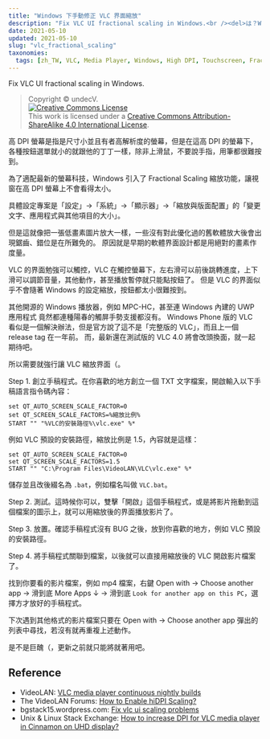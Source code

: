```yaml
---
title: "Windows 下手動修正 VLC 界面縮放"
description: "Fix VLC UI fractional scaling in Windows.<br /><del>は？Windows 竟然支援高解析度螢幕？</del>"
date: 2021-05-10
updated: 2021-05-10
slug: "vlc_fractional_scaling"
taxonomies:
  tags: [zh_TW, VLC, Media Player, Windows, High DPI, Touchscreen, Fractional Scaling]
---
```


Fix VLC UI fractional scaling in Windows.

> Copyright © undecV.<br />
> [![Creative Commons License](https://i.creativecommons.org/l/by-sa/4.0/88x31.png)](http://creativecommons.org/licenses/by-sa/4.0/)<br />
> This work is licensed under a [Creative Commons Attribution-ShareAlike 4.0 International License](http://creativecommons.org/licenses/by-sa/4.0/).

高 DPI 螢幕是指是尺寸小並且有者高解析度的螢幕，但是在這高 DPI 的螢幕下，各種按鈕選單就小的就跟他的丁丁一樣，除非上滑鼠，不要說手指，用筆都很難按到。

為了適配最新的螢幕科技，Windows 引入了 Fractional Scaling 縮放功能，讓視窗在高 DPI 螢幕上不會看得太小。

具體設定專案是「設定」->「系統」->「顯示器」->「縮放與版面配置」的「變更文字、應用程式與其他項目的大小」。

但是這就像把一張低畫素圖片放大一樣，一些沒有對此優化過的舊軟體放大後會出現鋸齒、錯位是在所難免的。
原因就是早期的軟體界面設計都是用絕對的畫素作度量。

VLC 的界面勉強可以觸控，VLC 在觸控螢幕下，左右滑可以前後跳轉進度，上下滑可以調節音量，其他動作，甚至播放暫停就只能點按鈕了。
但是 VLC 的界面似乎不會隨著 Windows 的設定縮放，按鈕都太小很難按到。

其他開源的 Windows 播放器，例如 MPC-HC，甚至連 Windows 內建的 UWP 應用程式 竟然都連種陽春的觸屏手勢支援都沒有。
Windows Phone 版的 VLC 看似是一個解決辦法，但是官方說了這不是「完整版的 VLC」，而且上一個 release tag 在一年前。
而，最新還在測試版的 VLC 4.0 將會改頭換面，就一起期待吧。

所以需要就強行讓 VLC 縮放界面（。

Step 1. 創立手稿程式。在你喜歡的地方創立一個 TXT 文字檔案，開啟輸入以下手稿語言指令碼內容：

```batch
set QT_AUTO_SCREEN_SCALE_FACTOR=0
set QT_SCREEN_SCALE_FACTORS=%縮放比例%
START "" "%VLC的安裝路徑%\vlc.exe" %*
```

例如 VLC 預設的安裝路徑，縮放比例是 1.5，內容就是這樣：

```batch
set QT_AUTO_SCREEN_SCALE_FACTOR=0
set QT_SCREEN_SCALE_FACTORS=1.5
START "" "C:\Program Files\VideoLAN\VLC\vlc.exe" %*
```

儲存並且改後綴名為 `.bat`，例如檔名叫做 `VLC.bat`。

Step 2. 測試。這時候你可以，雙擊「開啟」這個手稿程式，或是將影片拖動到這個檔案的圖示上，就可以用縮放後的界面播放影片了。

Step 3. 放置。確認手稿程式沒有 BUG 之後，放到你喜歡的地方，例如 VLC 預設的安裝路徑。

Step 4. 將手稿程式關聯到檔案，以後就可以直接用縮放後的 VLC 開啟影片檔案了。

找到你要看的影片檔案，例如 mp4 檔案，右鍵 Open with -> Choose another app -> 滑到底 More Apps ↓ -> 滑到底 `Look for another app on this PC`，選擇方才放好的手稿程式。

下次遇到其他格式的影片檔案只要在 Open with -> Choose another app 彈出的列表中尋找，若沒有就再重複上述動作。

是不是巨醜（，更新之前就只能將就著用吧。

## Reference

- VideoLAN: [VLC media player continuous nightly builds](https://nightlies.videolan.org/)
- The VideoLAN Forums: [How to Enable hiDPI Scaling?](https://forum.videolan.org/viewtopic.php?t=144476)
- bgstack15.wordpress.com: [Fix vlc ui scaling problems](https://bgstack15.wordpress.com/2019/04/11/fix-vlc-ui-scaling-problems/)
- Unix & Linux Stack Exchange: [How to increase DPI for VLC media player in Cinnamon on UHD display?](https://unix.stackexchange.com/questions/557181/how-to-increase-dpi-for-vlc-media-player-in-cinnamon-on-uhd-display)
